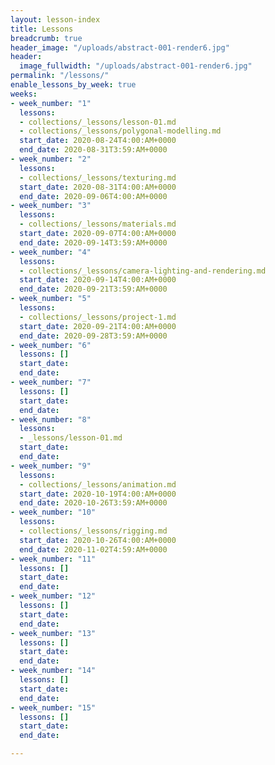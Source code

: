 ```yaml
---
layout: lesson-index
title: Lessons
breadcrumb: true
header_image: "/uploads/abstract-001-render6.jpg"
header:
  image_fullwidth: "/uploads/abstract-001-render6.jpg"
permalink: "/lessons/"
enable_lessons_by_week: true
weeks:
- week_number: "1"
  lessons:
  - collections/_lessons/lesson-01.md
  - collections/_lessons/polygonal-modelling.md
  start_date: 2020-08-24T4:00:AM+0000
  end_date: 2020-08-31T3:59:AM+0000
- week_number: "2"
  lessons:
  - collections/_lessons/texturing.md
  start_date: 2020-08-31T4:00:AM+0000
  end_date: 2020-09-06T4:00:AM+0000
- week_number: "3"
  lessons:
  - collections/_lessons/materials.md
  start_date: 2020-09-07T4:00:AM+0000
  end_date: 2020-09-14T3:59:AM+0000
- week_number: "4"
  lessons:
  - collections/_lessons/camera-lighting-and-rendering.md
  start_date: 2020-09-14T4:00:AM+0000
  end_date: 2020-09-21T3:59:AM+0000
- week_number: "5"
  lessons:
  - collections/_lessons/project-1.md
  start_date: 2020-09-21T4:00:AM+0000
  end_date: 2020-09-28T3:59:AM+0000
- week_number: "6"
  lessons: []
  start_date: 
  end_date: 
- week_number: "7"
  lessons: []
  start_date: 
  end_date: 
- week_number: "8"
  lessons:
  - _lessons/lesson-01.md
  start_date: 
  end_date: 
- week_number: "9"
  lessons:
  - collections/_lessons/animation.md
  start_date: 2020-10-19T4:00:AM+0000
  end_date: 2020-10-26T3:59:AM+0000
- week_number: "10"
  lessons:
  - collections/_lessons/rigging.md
  start_date: 2020-10-26T4:00:AM+0000
  end_date: 2020-11-02T4:59:AM+0000
- week_number: "11"
  lessons: []
  start_date: 
  end_date: 
- week_number: "12"
  lessons: []
  start_date: 
  end_date: 
- week_number: "13"
  lessons: []
  start_date: 
  end_date: 
- week_number: "14"
  lessons: []
  start_date: 
  end_date: 
- week_number: "15"
  lessons: []
  start_date: 
  end_date: 

---
```

